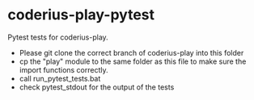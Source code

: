 # coderius-play-pytest
Pytest tests for coderius-play.
- Please git clone the correct branch of coderius-play into this folder
- cp the "play" module to the same folder as this file to make sure the import functions correctly.
- call run_pytest_tests.bat
- check pytest_stdout for the output of the tests